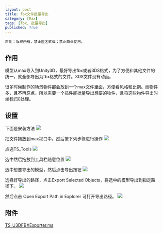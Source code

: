 ```yaml
---
layout: post
title: fbx文件批量导出
category: [Max]
tags: [fbx, 批量导出]
published: True
---
```



`声明：版权所有，禁止匿名转载；禁止商业使用。`

## 作用

​	模型从max导入到Unity3D，最好导出fbx或者3DS格式，为了方便和其他文件的统一，就全部导出为fbx格式的文件。3DS文件没有动画。

​	很多时候制作的场景物件都会放到一个max文件里面，方便看风格和比例。而物件多，且不再原点，所以需要一个插件能批量导出想要的物件，且将这些物件导出时坐标归0处理。

## 设置

下面是安装方法
<left>
<img src="http://p2qbbj7hi.bkt.clouddn.com/fbx%E6%96%87%E4%BB%B6%E6%89%B9%E9%87%8F%E5%AF%BC%E5%87%BA1.png">
</left>

把文件拖放到max视口中，然后按下列步骤进行操作
<left>
<img src="http://p2qbbj7hi.bkt.clouddn.com/fbx%E6%96%87%E4%BB%B6%E6%89%B9%E9%87%8F%E5%AF%BC%E5%87%BA2.png">
</left>

点选TS_Tools
<left>
<img src="http://p2qbbj7hi.bkt.clouddn.com/fbx%E6%96%87%E4%BB%B6%E6%89%B9%E9%87%8F%E5%AF%BC%E5%87%BA3.png">
</left>

选中然后拖放到工具栏随意位置
<left>
<img src="http://p2qbbj7hi.bkt.clouddn.com/fbx%E6%96%87%E4%BB%B6%E6%89%B9%E9%87%8F%E5%AF%BC%E5%87%BA4.png">
</left>

选中想要导出的模型，然后点击导出按钮
<left>
<img src="http://p2qbbj7hi.bkt.clouddn.com/fbx%E6%96%87%E4%BB%B6%E6%89%B9%E9%87%8F%E5%AF%BC%E5%87%BA5.png">
</left>

选择好导出的路径，点击Export Selected Objects，将选中的模型导出到指定路径下。
<left>
<img src="http://p2qbbj7hi.bkt.clouddn.com/fbx%E6%96%87%E4%BB%B6%E6%89%B9%E9%87%8F%E5%AF%BC%E5%87%BA6.png">
</left>

然后点击 Open Export Path in Explorer 可打开导出路径。
<left>
<img src="http://p2qbbj7hi.bkt.clouddn.com/fbx%E6%96%87%E4%BB%B6%E6%89%B9%E9%87%8F%E5%AF%BC%E5%87%BA7.png">
</left>


## 附件

[TS_U3DFBXExporter.ms](http://p2qbbj7hi.bkt.clouddn.com/TS_U3DFBXExporter.ms)

